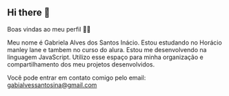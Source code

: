 ## Hi there 👋

 Boas vindas ao meu perfil 💙💙

Meu nome é Gabriela Alves dos Santos Inácio. 
Estou estudando no Horácio manley lane e tambem no curso do alura.
Estou me desenvolvendo na linguagem JavaScript.
Utilizo esse espaço para minha organização e compartilhamento dos meu projetos desenvolvidos.

Você pode entrar em contato comigo pelo email: 
gabialvessantosina@gmail.com 
